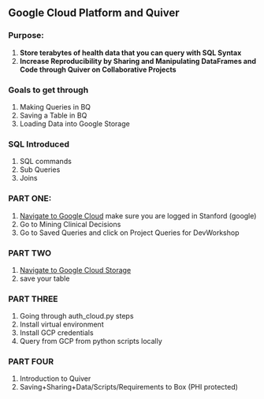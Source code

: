 ## Google Cloud Platform and Quiver 

### Purpose: 

 1. **Store terabytes of health data that you can query with SQL Syntax**  
 2. **Increase Reproducibility by Sharing and Manipulating DataFrames and Code through Quiver on Collaborative Projects** 


### Goals to get through 
 
1. Making Queries in BQ  
2. Saving a Table in BQ 
3. Loading Data into Google Storage 


### SQL Introduced 
1. SQL commands 
2. Sub Queries
3. Joins 


### PART ONE: 
1. [Navigate to Google Cloud](https://console.cloud.google.com/) make sure you are logged in Stanford (google)
2. Go to Mining Clinical Decisions 
3. Go to Saved Queries and click on Project Queries for DevWorkshop 

### PART TWO 
1. [Navigate to Google Cloud Storage](https://console.cloud.google.com/storage/browser?project=mining-clinical-decisions&folder&organizationId=302681460499)
2. save your table 

### PART THREE
1. Going through auth_cloud.py steps 
2. Install virtual environment
3. Install GCP credentials 
4. Query from GCP from python scripts locally 

### PART FOUR 
1. Introduction to Quiver
2. Saving+Sharing+Data/Scripts/Requirements to Box (PHI protected) 
